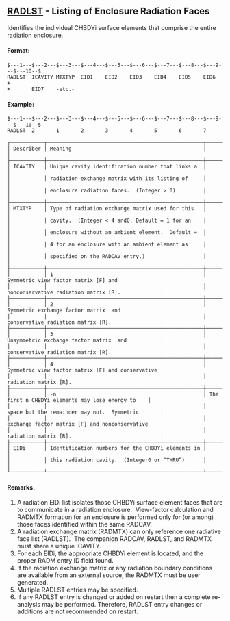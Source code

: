 ## [RADLST](https://nexus.hexagon.com/documentationcenter/bundle/MSC_Nastran_2022.4/page/Nastran_Combined_Book/qrg/bulkqrs/TOC.RADLST.xhtml) - Listing of Enclosure Radiation Faces

Identifies the individual CHBDYi surface elements that comprise the entire radiation enclosure.

#### Format:

```nastran
$---1---$---2---$---3---$---4---$---5---$---6---$---7---$---8---$---9---$---10--$
RADLST  ICAVITY MTXTYP  EID1    EID2    EID3    EID4    EID5    EID6    +       
+       EID7    -etc.-                                                          
```

#### Example:

```nastran
$---1---$---2---$---3---$---4---$---5---$---6---$---7---$---8---$---9---$---10--$
RADLST  2       1       2       3       4       5       6       7               
```

```text
┌───────────┬───────────────────────────────────────────────────┬───────────────────────────────────────────────────┐
│ Describer │ Meaning                                           │                                                   │
├───────────┼───────────────────────────────────────────────────┼───────────────────────────────────────────────────┤
│ ICAVITY   │ Unique cavity identification number that links a  │                                                   │
│           │ radiation exchange matrix with its listing of     │                                                   │
│           │ enclosure radiation faces.  (Integer > 0)         │                                                   │
├───────────┼───────────────────────────────────────────────────┼───────────────────────────────────────────────────┤
│ MTXTYP    │ Type of radiation exchange matrix used for this   │                                                   │
│           │ cavity.  (Integer < 4 and0; Default = 1 for an    │                                                   │
│           │ enclosure without an ambient element.  Default =  │                                                   │
│           │ 4 for an enclosure with an ambient element as     │                                                   │
│           │ specified on the RADCAV entry.)                   │                                                   │
├───────────┼───────────────────────────────────────────────────┼───────────────────────────────────────────────────┤
│           │ 1                                                 │ Symmetric view factor matrix [F] and              │
│           │                                                   │ nonconservative radiation matrix [R].             │
├───────────┼───────────────────────────────────────────────────┼───────────────────────────────────────────────────┤
│           │ 2                                                 │ Symmetric exchange factor matrix  and             │
│           │                                                   │ conservative radiation matrix [R].                │
├───────────┼───────────────────────────────────────────────────┼───────────────────────────────────────────────────┤
│           │ 3                                                 │ Unsymmetric exchange factor matrix  and           │
│           │                                                   │ conservative radiation matrix [R].                │
├───────────┼───────────────────────────────────────────────────┼───────────────────────────────────────────────────┤
│           │ 4                                                 │ Symmetric view factor matrix [F] and conservative │
│           │                                                   │ radiation matrix [R].                             │
├───────────┼───────────────────────────────────────────────────┼───────────────────────────────────────────────────┤
│           │ -n                                                │ The first n CHBDYi elements may lose energy to    │
│           │                                                   │ space but the remainder may not.  Symmetric       │
│           │                                                   │ exchange factor matrix [F] and nonconservative    │
│           │                                                   │ radiation matrix [R].                             │
├───────────┼───────────────────────────────────────────────────┼───────────────────────────────────────────────────┤
│ EIDi      │ Identification numbers for the CHBDYi elements in │                                                   │
│           │ this radiation cavity.  (Integer0 or “THRU”)      │                                                   │
└───────────┴───────────────────────────────────────────────────┴───────────────────────────────────────────────────┘
```

#### Remarks:

1. A radiation EIDi list isolates those CHBDYi surface element faces that are to communicate in a radiation enclosure.  View-factor calculation and RADMTX formation for an enclosure is performed only for (or among) those faces identified within the same RADCAV.
2. A radiation exchange matrix (RADMTX) can only reference one radiative face list (RADLST).  The companion RADCAV, RADLST, and RADMTX must share a unique ICAVITY.
3. For each EIDi, the appropriate CHBDYi element is located, and the proper RADM entry ID field found.
4. If the radiation exchange matrix or any radiation boundary conditions are available from an external source, the RADMTX must be user generated.
5. Multiple RADLST entries may be specified.
6. If any RADLST entry is changed or added on restart then a complete re-analysis may be performed. Therefore, RADLST entry changes or additions are not recommended on restart.
